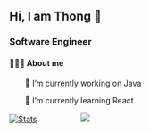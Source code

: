
##  Hi, I am Thong 👋
   ### Software Engineer

#### 👨🏻‍💻 About me <br />
<p>&emsp;&emsp;🔭 I’m currently working on Java</p>
<p>&emsp;&emsp;🌱 I’m currently learning React</p>

  [![Stats](https://github-readme-stats.vercel.app/api?username=dinhthong173&show_icons=true&theme=radical)](https://github-readme-stats.vercel.app/api?username=sciencepal&show_icons=true&theme=radical)&nbsp; &nbsp; &nbsp; &nbsp; &nbsp; &nbsp; &nbsp; &nbsp; &nbsp; &nbsp;  <img src ="https://github-readme-stats.vercel.app/api/top-langs/?username=dinhthong173&layout=compact&hide_border=true&theme=darcula&bg_color=00000000&langs_count=10&hide=jupyter%20notebook,tex,css,php">
 


<!--
**dinhthong173/dinhthong173** is a ✨ _special_ ✨ repository because its `README.md` (this file) appears on your GitHub profile.

Here are some ideas to get you started:

- 🔭 I’m currently working on ...
- 🌱 I’m currently learning ...
- 👯 I’m looking to collaborate on ...
- 🤔 I’m looking for help with ...
- 💬 Ask me about ...
- 📫 How to reach me: ...
- 😄 Pronouns: ...
- ⚡ Fun fact: ...
-->
